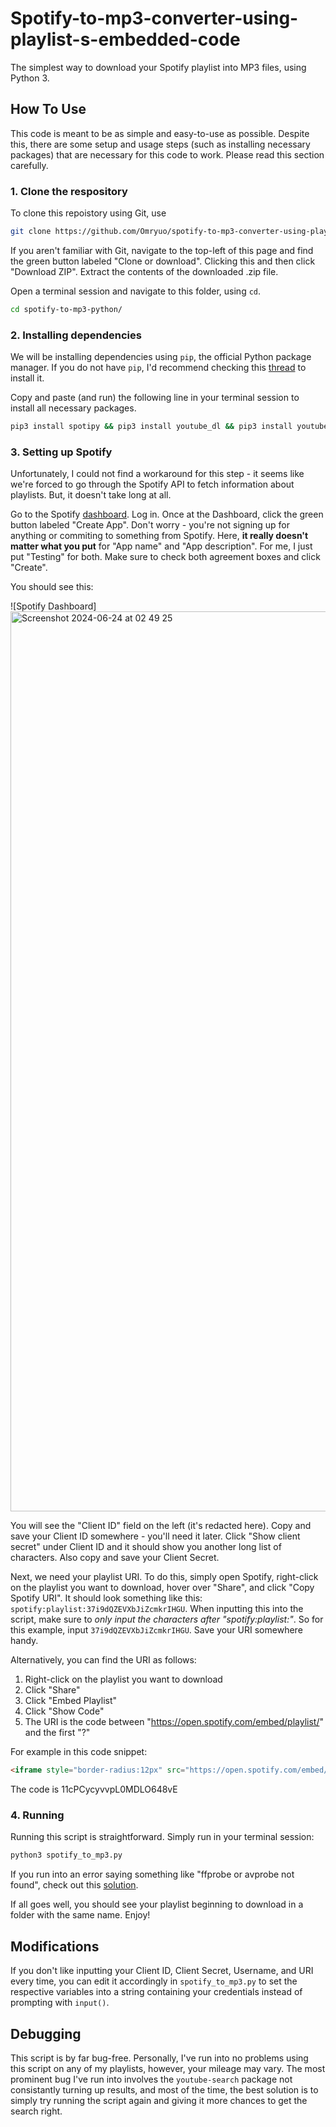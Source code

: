 # Spotify-to-mp3-converter-using-playlist-s-embedded-code
The simplest way to download your Spotify playlist into MP3 files, using Python 3.

## How To Use

This code is meant to be as simple and easy-to-use as possible. Despite this, there are some setup and usage steps (such as installing necessary packages) that are necessary for this code to work. Please read this section carefully.

### 1. Clone the respository

To clone this repoistory using Git, use

```bash
git clone https://github.com/Omryuo/spotify-to-mp3-converter-using-playlists-embedded-code.git
```

If you aren't familiar with Git, navigate to the top-left of this page and find the green button labeled "Clone or download". Clicking this and then click "Download ZIP". Extract the contents of the downloaded .zip file.

Open a terminal session and navigate to this folder, using `cd`.

```bash
cd spotify-to-mp3-python/
```

### 2. Installing dependencies

We will be installing dependencies using `pip`, the official Python package manager. If you do not have `pip`, I'd recommend checking this [thread](https://stackoverflow.com/questions/6587507/how-to-install-pip-with-python-3/) to install it.

Copy and paste (and run) the following line in your terminal session to install all necessary packages.
```bash
pip3 install spotipy && pip3 install youtube_dl && pip3 install youtube_search && pip3 install yt_dlp && pip3 install ffprobe && pip3 install ffmpeg && pip3 install multiprocessing && pip3 install urllib.request && pip3 install flask 
```

### 3. Setting up Spotify

Unfortunately, I could not find a workaround for this step - it seems like we're forced to go through the Spotify API to fetch information about playlists. But, it doesn't take long at all.

Go to the Spotify [dashboard](https://developer.spotify.com/dashboard/).  Log in. Once at the Dashboard, click the green button labeled "Create App". Don't worry - you're not signing up for anything or commiting to something from Spotify. Here, **it really doesn't matter what you put** for "App name" and "App description". For me, I just put "Testing" for both. Make sure to check both agreement boxes and click "Create".

You should see this:

![Spotify Dashboard] <img width="1440" alt="Screenshot 2024-06-24 at 02 49 25" src="https://github.com/Omryuo/spotify-to-mp3-converter-using-playlists-embedded-code/assets/172975907/b15c390c-0929-4ea3-bba5-35411f5ee929">


You will see the "Client ID" field on the left (it's redacted here). Copy and save your Client ID somewhere - you'll need it later. Click "Show client secret" under Client ID and it should show you another long list of characters. Also copy and save your Client Secret.

Next, we need your playlist URI. To do this, simply open Spotify, right-click on the playlist you want to download, hover over "Share", and click "Copy Spotify URI". It should look something like this: `spotify:playlist:37i9dQZEVXbJiZcmkrIHGU`. When inputting this into the script, make sure to *only input the characters after "spotify:playlist:"*. So for this example, input `37i9dQZEVXbJiZcmkrIHGU`. Save your URI somewhere handy.

Alternatively, you can find the URI as follows:
1. Right-click on the playlist you want to download
2. Click "Share"
3. Click "Embed Playlist"
4. Click "Show Code"
5. The URI is the code between "https://open.spotify.com/embed/playlist/" and the first "?"

For example in this code snippet:
```html
<iframe style="border-radius:12px" src="https://open.spotify.com/embed/playlist/11cPCycyvvpL0MDLO648vE?utm_source=generator" width="100%" height="352" frameBorder="0" allowfullscreen="" allow="autoplay; clipboard-write; encrypted-media; fullscreen; picture-in-picture" loading="lazy"></iframe>
```

The code is 11cPCycyvvpL0MDLO648vE

### 4. Running

Running this script is straightforward. Simply run in your terminal session:

```bash
python3 spotify_to_mp3.py
```

If you run into an error saying something like "ffprobe or avprobe not found", check out this [solution](https://stackoverflow.com/questions/30770155/ffprobe-or-avprobe-not-found-please-install-one).

If all goes well, you should see your playlist beginning to download in a folder with the same name. Enjoy!

## Modifications

If you don't like inputting your Client ID, Client Secret, Username, and URI  every time, you can edit it accordingly in `spotify_to_mp3.py` to set the respective variables into a string containing your credentials instead of prompting with `input()`.

## Debugging

This script is by far bug-free. Personally, I've run into no problems using this script on any of my playlists, however, your mileage may vary. The most prominent bug I've run into involves the `youtube-search` package not consistantly turning up results, and most of the time, the best solution is to simply try running the script again and giving it more chances to get the search right.
